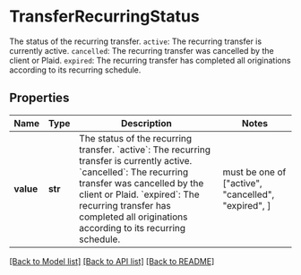 # TransferRecurringStatus

The status of the recurring transfer.  `active`: The recurring transfer is currently active. `cancelled`: The recurring transfer was cancelled by the client or Plaid. `expired`: The recurring transfer has completed all originations according to its recurring schedule.

## Properties
Name | Type | Description | Notes
------------ | ------------- | ------------- | -------------
**value** | **str** | The status of the recurring transfer.  &#x60;active&#x60;: The recurring transfer is currently active. &#x60;cancelled&#x60;: The recurring transfer was cancelled by the client or Plaid. &#x60;expired&#x60;: The recurring transfer has completed all originations according to its recurring schedule. |  must be one of ["active", "cancelled", "expired", ]

[[Back to Model list]](../README.md#documentation-for-models) [[Back to API list]](../README.md#documentation-for-api-endpoints) [[Back to README]](../README.md)


